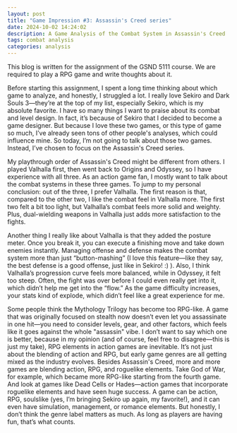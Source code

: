 ```yaml
---
layout: post
title: "Game Impression #3: Assassin's Creed series"
date: 2024-10-02 14:24:02
description: A Game Analysis of the Combat System in Assassin's Creed
tags: combat analysis
categories: analysis
---
```


This blog is written for the assignment of the GSND 5111 course. We are required to play a RPG game and write thoughts about it.

Before starting this assignment, I spent a long time thinking about which game to analyze, and honestly, I struggled a lot. I really love Sekiro and Dark Souls 3—they’re at the top of my list, especially Sekiro, which is my absolute favorite. I have so many things I want to praise about its combat and level design. In fact, it’s because of Sekiro that I decided to become a game designer. But because I love these two games, or this type of game so much, I’ve already seen tons of other people's analyses, which could influence mine. So today, I’m not going to talk about those two games. Instead, I’ve chosen to focus on the Assassin's Creed series.

My playthrough order of Assassin's Creed might be different from others. I played Valhalla first, then went back to Origins and Odyssey, so I have experience with all three. As an action game fan, I mostly want to talk about the combat systems in these three games. To jump to my personal conclusion: out of the three, I prefer Valhalla. The first reason is that, compared to the other two, I like the combat feel in Valhalla more. The first two felt a bit too light, but Valhalla’s combat feels more solid and weighty. Plus, dual-wielding weapons in Valhalla just adds more satisfaction to the fights.

Another thing I really like about Valhalla is that they added the posture meter. Once you break it, you can execute a finishing move and take down enemies instantly. Managing offense and defense makes the combat system more than just “button-mashing” (I love this feature—like they say, the best defense is a good offense, just like in Sekiro! :) ). Also, I think Valhalla’s progression curve feels more balanced, while in Odyssey, it felt too steep. Often, the fight was over before I could even really get into it, which didn’t help me get into the “flow.” As the game difficulty increases, your stats kind of explode, which didn’t feel like a great experience for me.

Some people think the Mythology Trilogy has become too RPG-like. A game that was originally focused on stealth now doesn’t even let you assassinate in one hit—you need to consider levels, gear, and other factors, which feels like it goes against the whole "assassin" vibe. I don’t want to say which one is better, because in my opinion (and of course, feel free to disagree—this is just my take), RPG elements in action games are inevitable. It’s not just about the blending of action and RPG, but early game genres are all getting mixed as the industry evolves. Besides Assassin's Creed, more and more games are blending action, RPG, and roguelike elements. Take God of War, for example, which became more RPG-like starting from the fourth game. And look at games like Dead Cells or Hades—action games that incorporate roguelike elements and have seen huge success. A game can be action, RPG, soulslike (yes, I’m bringing Sekiro up again, my favorite!), and it can even have simulation, management, or romance elements. But honestly, I don’t think the genre label matters as much. As long as players are having fun, that’s what counts.
